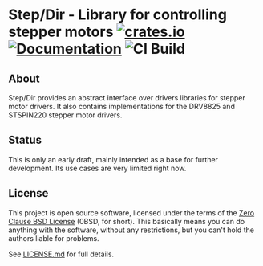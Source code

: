 # Step/Dir - Library for controlling stepper motors [![crates.io](https://img.shields.io/crates/v/step-dir.svg)](https://crates.io/crates/step-dir) [![Documentation](https://docs.rs/step-dir/badge.svg)](https://docs.rs/step-dir) ![CI Build](https://github.com/braun-embedded/step-dir/workflows/CI%20Build/badge.svg)

## About

Step/Dir provides an abstract interface over drivers libraries for stepper motor drivers. It also contains implementations for the DRV8825 and STSPIN220 stepper motor drivers.

## Status

This is only an early draft, mainly intended as a base for further development. Its use cases are very limited right now.

## License

This project is open source software, licensed under the terms of the [Zero Clause BSD License] (0BSD, for short). This basically means you can do anything with the software, without any restrictions, but you can't hold the authors liable for problems.

See [LICENSE.md] for full details.


[Zero Clause BSD License]: https://opensource.org/licenses/0BSD
[LICENSE.md]: https://github.com/braun-embedded/step-dir/blob/master/LICENSE.md
